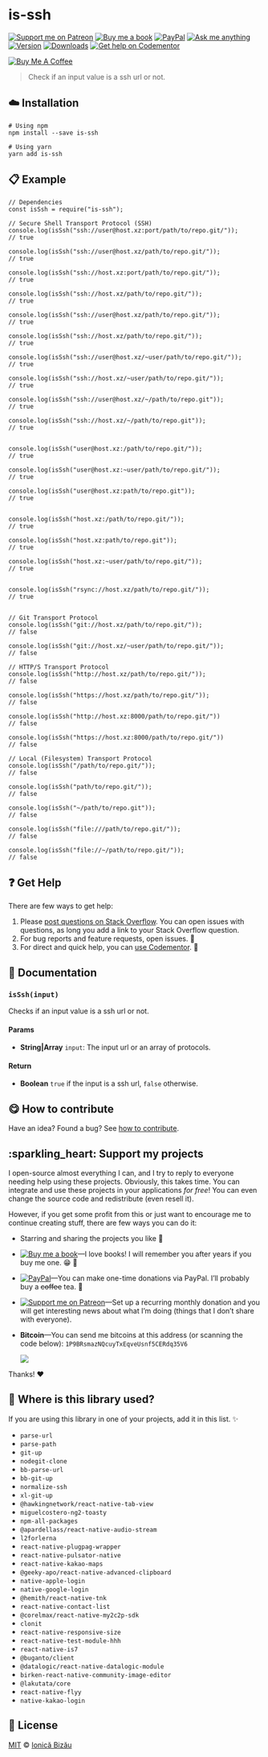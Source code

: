 is-ssh
======

[![Support me on Patreon](https://ionicabizau.github.io/badges/patreon.svg)](https://www.patreon.com/ionicabizau) [![Buy me a book](https://ionicabizau.github.io/badges/amazon.svg)](http://amzn.eu/hRo9sIZ) [![PayPal](https://ionicabizau.github.io/badges/paypal_donate.svg)](https://www.paypal.com/cgi-bin/webscr?cmd=_s-xclick&hosted_button_id=RVXDDLKKLQRJW) [![Ask me anything](https://img.shields.io/badge/ask%20me-anything-1abc9c.svg)](https://github.com/IonicaBizau/ama) [![Version](https://img.shields.io/npm/v/is-ssh.svg)](https://www.npmjs.com/package/is-ssh) [![Downloads](https://img.shields.io/npm/dt/is-ssh.svg)](https://www.npmjs.com/package/is-ssh) [![Get help on Codementor](https://cdn.codementor.io/badges/get_help_github.svg)](https://www.codementor.io/johnnyb?utm_source=github&utm_medium=button&utm_term=johnnyb&utm_campaign=github)

[![Buy Me A Coffee](https://www.buymeacoffee.com/assets/img/custom_images/yellow_img.png)](https://www.buymeacoffee.com/H96WwChMy)

> Check if an input value is a ssh url or not.

:cloud: Installation
--------------------

    # Using npm
    npm install --save is-ssh

    # Using yarn
    yarn add is-ssh

:clipboard: Example
-------------------

    // Dependencies
    const isSsh = require("is-ssh");

    // Secure Shell Transport Protocol (SSH)
    console.log(isSsh("ssh://user@host.xz:port/path/to/repo.git/"));
    // true

    console.log(isSsh("ssh://user@host.xz/path/to/repo.git/"));
    // true

    console.log(isSsh("ssh://host.xz:port/path/to/repo.git/"));
    // true

    console.log(isSsh("ssh://host.xz/path/to/repo.git/"));
    // true

    console.log(isSsh("ssh://user@host.xz/path/to/repo.git/"));
    // true

    console.log(isSsh("ssh://host.xz/path/to/repo.git/"));
    // true

    console.log(isSsh("ssh://user@host.xz/~user/path/to/repo.git/"));
    // true

    console.log(isSsh("ssh://host.xz/~user/path/to/repo.git/"));
    // true

    console.log(isSsh("ssh://user@host.xz/~/path/to/repo.git"));
    // true

    console.log(isSsh("ssh://host.xz/~/path/to/repo.git"));
    // true


    console.log(isSsh("user@host.xz:/path/to/repo.git/"));
    // true

    console.log(isSsh("user@host.xz:~user/path/to/repo.git/"));
    // true

    console.log(isSsh("user@host.xz:path/to/repo.git"));
    // true


    console.log(isSsh("host.xz:/path/to/repo.git/"));
    // true

    console.log(isSsh("host.xz:path/to/repo.git"));
    // true

    console.log(isSsh("host.xz:~user/path/to/repo.git/"));
    // true


    console.log(isSsh("rsync://host.xz/path/to/repo.git/"));
    // true


    // Git Transport Protocol
    console.log(isSsh("git://host.xz/path/to/repo.git/"));
    // false

    console.log(isSsh("git://host.xz/~user/path/to/repo.git/"));
    // false

    // HTTP/S Transport Protocol
    console.log(isSsh("http://host.xz/path/to/repo.git/"));
    // false

    console.log(isSsh("https://host.xz/path/to/repo.git/"));
    // false

    console.log(isSsh("http://host.xz:8000/path/to/repo.git/"))
    // false

    console.log(isSsh("https://host.xz:8000/path/to/repo.git/"))
    // false

    // Local (Filesystem) Transport Protocol
    console.log(isSsh("/path/to/repo.git/"));
    // false

    console.log(isSsh("path/to/repo.git/"));
    // false

    console.log(isSsh("~/path/to/repo.git"));
    // false

    console.log(isSsh("file:///path/to/repo.git/"));
    // false

    console.log(isSsh("file://~/path/to/repo.git/"));
    // false

:question: Get Help
-------------------

There are few ways to get help:

1.  Please [post questions on Stack Overflow](https://stackoverflow.com/questions/ask). You can open issues with questions, as long you add a link to your Stack Overflow question.
2.  For bug reports and feature requests, open issues. :bug:
3.  For direct and quick help, you can [use Codementor](https://www.codementor.io/johnnyb). :rocket:

:memo: Documentation
--------------------

### `isSsh(input)`

Checks if an input value is a ssh url or not.

#### Params

-   **String|Array** `input`: The input url or an array of protocols.

#### Return

-   **Boolean** `true` if the input is a ssh url, `false` otherwise.

:yum: How to contribute
-----------------------

Have an idea? Found a bug? See [how to contribute](/CONTRIBUTING.md).

:sparkling\_heart: Support my projects
--------------------------------------

I open-source almost everything I can, and I try to reply to everyone needing help using these projects. Obviously, this takes time. You can integrate and use these projects in your applications *for free*! You can even change the source code and redistribute (even resell it).

However, if you get some profit from this or just want to encourage me to continue creating stuff, there are few ways you can do it:

-   Starring and sharing the projects you like :rocket:
-   [![Buy me a book](https://ionicabizau.github.io/badges/amazon.svg)](http://amzn.eu/hRo9sIZ)—I love books! I will remember you after years if you buy me one. :grin: :book:
-   [![PayPal](https://ionicabizau.github.io/badges/paypal.svg)](https://www.paypal.com/cgi-bin/webscr?cmd=_s-xclick&hosted_button_id=RVXDDLKKLQRJW)—You can make one-time donations via PayPal. I’ll probably buy a <s>coffee</s> tea. :tea:
-   [![Support me on Patreon](https://ionicabizau.github.io/badges/patreon.svg)](https://www.patreon.com/ionicabizau)—Set up a recurring monthly donation and you will get interesting news about what I’m doing (things that I don’t share with everyone).
-   **Bitcoin**—You can send me bitcoins at this address (or scanning the code below): `1P9BRsmazNQcuyTxEqveUsnf5CERdq35V6`

    ![](https://i.imgur.com/z6OQI95.png)

Thanks! :heart:

:dizzy: Where is this library used?
-----------------------------------

If you are using this library in one of your projects, add it in this list. :sparkles:

-   `parse-url`
-   `parse-path`
-   `git-up`
-   `nodegit-clone`
-   `bb-parse-url`
-   `bb-git-up`
-   `normalize-ssh`
-   `xl-git-up`
-   `@hawkingnetwork/react-native-tab-view`
-   `miguelcostero-ng2-toasty`
-   `npm-all-packages`
-   `@apardellass/react-native-audio-stream`
-   `l2forlerna`
-   `react-native-plugpag-wrapper`
-   `react-native-pulsator-native`
-   `react-native-kakao-maps`
-   `@geeky-apo/react-native-advanced-clipboard`
-   `native-apple-login`
-   `native-google-login`
-   `@hemith/react-native-tnk`
-   `react-native-contact-list`
-   `@corelmax/react-native-my2c2p-sdk`
-   `clonit`
-   `react-native-responsive-size`
-   `react-native-test-module-hhh`
-   `react-native-is7`
-   `@buganto/client`
-   `@datalogic/react-native-datalogic-module`
-   `birken-react-native-community-image-editor`
-   `@lakutata/core`
-   `react-native-flyy`
-   `native-kakao-login`

:scroll: License
----------------

[MIT](/LICENSE) © [Ionică Bizău](http://ionicabizau.net)
